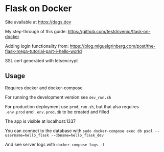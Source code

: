 # Flask on Docker

Site available at https://dags.dev

My step-through of this guide: https://github.com/testdrivenio/flask-on-docker

Adding login functionality from: https://blog.miguelgrinberg.com/post/the-flask-mega-tutorial-part-i-hello-world

SSL cert generated with letsencrypt

## Usage

Requires docker and docker-compose

For running the development version see `dev_run.sh`

For production deployment use `prod_run.sh`, but that also requires `.env.prod` and `.env.prod.db` to be created and filled

The app is visible at localhost:1337

You can connect to the database with `sudo docker-compose exec db psql --username=hello_flask --dbname=hello_flask_dev`

And see server logs with `docker-compose logs -f`

